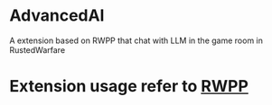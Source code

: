 # AdvancedAI
A extension based on RWPP that chat with LLM in the game room in RustedWarfare
# Extension usage refer to [RWPP](https://github.com/Minxyzgo/RWPP)

